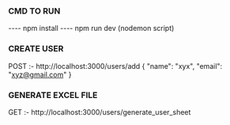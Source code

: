 ### CMD TO RUN  

---- npm install
---- npm run dev (nodemon script)

### CREATE USER
POST :- http://localhost:3000/users/add
{
  "name": "xyx",
  "email": "xyz@gmail.com"
}

### GENERATE EXCEL FILE
GET  :- http://localhost:3000/users/generate_user_sheet

